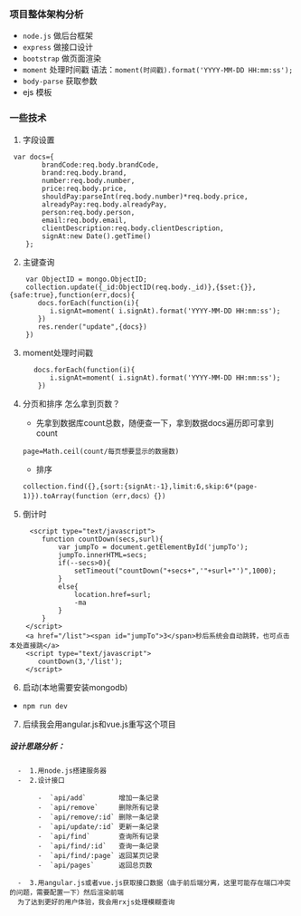 ### 项目整体架构分析
- `node.js` 做后台框架
- `express` 做接口设计
- `bootstrap` 做页面渲染
- `moment` 处理时间戳 语法：`moment(时间戳).format('YYYY-MM-DD HH:mm:ss');`
- `body-parse` 获取参数
- ejs 模板

### 一些技术
1. 字段设置
```
 var docs={
        brandCode:req.body.brandCode,
        brand:req.body.brand,
        number:req.body.number,
        price:req.body.price,
        shouldPay:parseInt(req.body.number)*req.body.price,
        alreadyPay:req.body.alreadyPay,
        person:req.body.person,
        email:req.body.email,
        clientDescription:req.body.clientDescription,
        signAt:new Date().getTime()
    };
```

2. 主键查询
```
    var ObjectID = mongo.ObjectID;
    collection.update({_id:ObjectID(req.body._id)},{$set:{}},{safe:true},function(err,docs){
       docs.forEach(function(i){
          i.signAt=moment( i.signAt).format('YYYY-MM-DD HH:mm:ss');
       })
       res.render("update",{docs})
    })
```    

3. moment处理时间戳
```
      docs.forEach(function(i){
          i.signAt=moment( i.signAt).format('YYYY-MM-DD HH:mm:ss');
       })
```

4.  分页和排序
  怎么拿到页数？
    -  先拿到数据库count总数，随便查一下，拿到数据docs遍历即可拿到count
    ```
    page=Math.ceil(count/每页想要显示的数据数)
    ```
    -  排序  
    ```
    collection.find({},{sort:{signAt:-1},limit:6,skip:6*(page-1)}).toArray(function（err,docs）{})
    ```

5. 倒计时
```
     <script type="text/javascript">
        function countDown(secs,surl){
            var jumpTo = document.getElementById('jumpTo');
            jumpTo.innerHTML=secs;
            if(--secs>0){
                setTimeout("countDown("+secs+",'"+surl+"')",1000);
            }
            else{
                location.href=surl;
                -ma
            }
        }
    </script>
    <a href="/list"><span id="jumpTo">3</span>秒后系统会自动跳转，也可点击本处直接跳</a>
    <script type="text/javascript">
       countDown(3,'/list');
    </script>  
```
6. 启动(本地需要安装mongodb)
-  `npm run dev`

7. 后续我会用angular.js和vue.js重写这个项目
##### 设计思路分析：
      -  1.用node.js搭建服务器
      -  2.设计接口

           -  `api/add`        增加一条记录
           -  `api/remove`     删除所有记录
           -  `api/remove/:id` 删除一条记录
           -  `api/update/:id` 更新一条记录
           -  `api/find`       查询所有记录
           -  `api/find/:id`   查询一条记录
           -  `api/find/:page` 返回某页记录
           -  `api/pages`      返回总页数

      -  3.用angular.js或者vue.js获取接口数据（由于前后端分离，这里可能存在端口冲突的问题，需要配置一下）然后渲染前端
      为了达到更好的用户体验，我会用rxjs处理模糊查询     
